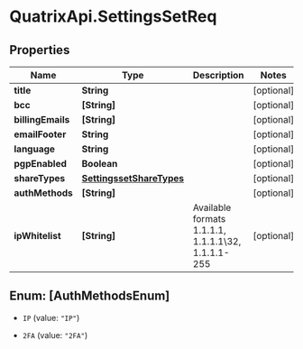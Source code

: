 # QuatrixApi.SettingsSetReq

## Properties
Name | Type | Description | Notes
------------ | ------------- | ------------- | -------------
**title** | **String** |  | [optional] 
**bcc** | **[String]** |  | [optional] 
**billingEmails** | **[String]** |  | [optional] 
**emailFooter** | **String** |  | [optional] 
**language** | **String** |  | [optional] 
**pgpEnabled** | **Boolean** |  | [optional] 
**shareTypes** | [**SettingssetShareTypes**](SettingssetShareTypes.md) |  | [optional] 
**authMethods** | **[String]** |  | [optional] 
**ipWhitelist** | **[String]** | Available formats 1.1.1.1, 1.1.1.1\\32, 1.1.1.1-255 | [optional] 


<a name="[AuthMethodsEnum]"></a>
## Enum: [AuthMethodsEnum]


* `IP` (value: `"IP"`)

* `2FA` (value: `"2FA"`)




